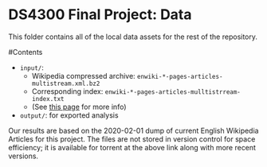 # DS4300 Final Project: Data

This folder contains all of the local data assets for the rest of the repository. 

#Contents
  - `input/`: 
    - Wikipedia compressed archive: `enwiki-*-pages-articles-multistream.xml.bz2`
    - Corresponding index: `enwiki-*-pages-articles-mulltistrream-index.txt`
    - (See [this page](https://en.wikipedia.org/wiki/Wikipedia:Database_download) for more info)
  - `output/`: for exported analysis

Our results are based on the 2020-02-01 dump of current English Wikipedia Articles for this project. The files are not 
stored in version control for space efficiency; it is available for torrent at the above link along with more recent
 versions.
